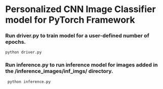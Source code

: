 # Personalized CNN Image Classifier model for PyTorch Framework

### **Run driver.py to train model for a user-defined number of epochs.**
```python driver.py```
### **Run inference.py to run inference model for images added in the /inference_images/inf_imgs/ directory.**
``` python inference.py```
